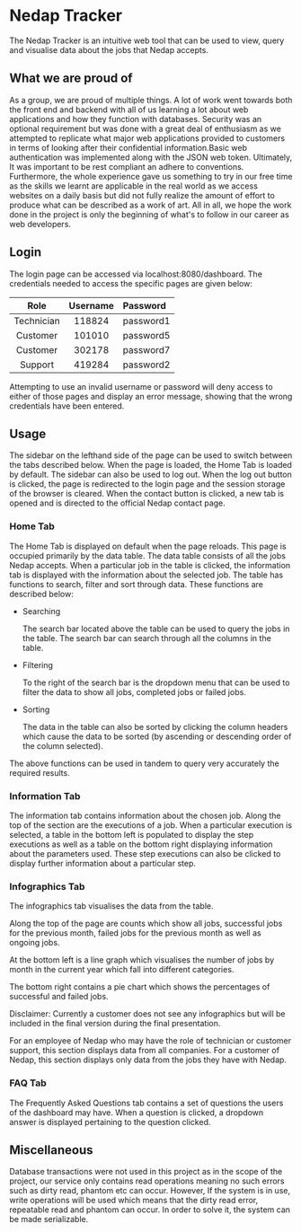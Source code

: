 # Nedap Tracker
The Nedap Tracker is an intuitive web tool that can be used to view, query and visualise data about the jobs that Nedap accepts.

## What we are proud of 
As a group, we are proud of multiple things. A lot of work went towards both the front end and backend with all of us learning a lot about web applications and how they function with databases. Security was an optional requirement but was done with a great deal of enthusiasm as we attempted to replicate what major web applications provided to customers in terms of looking after their confidential information.Basic web authentication was implemented along with the JSON web token. Ultimately, It was important to be rest compliant an adhere to conventions.  Furthermore, the whole experience gave us something to try in our free time as the skills we learnt are applicable in the real world as we access websites on a daily basis but did not fully realize the amount of effort to produce what can be described as a work of art. All in all, we hope the work done in the project is only the beginning of what's to follow in our career as web developers.

## Login
The login page can be accessed via localhost:8080/dashboard. The credentials needed to access the specific pages are given below:

|     Role   |   Username   |  Password |
|:----------:|:------------:|:----------|
| Technician |    118824    | password1 |
|  Customer  |    101010    | password5 |
|  Customer  |    302178    | password7 |
|  Support   |    419284    | password2 |


Attempting to use an invalid username or password will deny access to either of those pages and display an error message, showing that the wrong credentials have been entered.

## Usage
The sidebar on the lefthand side of the page can be used to switch between the tabs described below. When the page is loaded, the Home Tab is loaded by default. The sidebar can also be used to log out. When the log out button is clicked, the page is redirected to the login page and the session storage of the browser is cleared. When the contact button is clicked, a new tab is opened and is directed to the official Nedap contact page.

### Home Tab
The Home Tab is displayed on default when the page reloads. This page is occupied primarily by the data table. The data table consists of all the jobs Nedap accepts. When a particular job in the table is clicked, the information tab is displayed with the information about the selected job. The table has functions to search, filter and sort through data. These functions are described below:

* Searching
  
  The search bar located above the table can be used to query the jobs in the table. The search bar can search through all the columns in the table.

* Filtering

  To the right of the search bar is the dropdown menu that can be used to filter the data to show all jobs, completed jobs or failed jobs.

* Sorting
 
  The data in the table can also be sorted by clicking the column headers which cause the data to be sorted (by ascending or descending order of the column selected).

The above functions can be used in tandem to query very accurately the required results.

### Information Tab
The information tab contains information about the chosen job. Along the top of the section are the executions of a job. When a particular execution is selected, a table in the bottom left is populated to display the step executions as well as a table on the bottom right displaying information about the parameters used. These step executions can also be clicked to display further information about a particular step.

### Infographics Tab
The infographics tab visualises the data from the table.

Along the top of the page are counts which show all jobs, successful jobs for the previous month, failed jobs for the previous month as well as ongoing jobs.

At the bottom left is a line graph which visualises the number of jobs by month in the current year which fall into different categories. 

The bottom right contains a pie chart which shows the percentages of successful and failed jobs.

Disclaimer: Currently a customer does not see any infographics but will be included in the final version during the final presentation.

For an employee of Nedap who may have the role of technician or customer support, this section displays data from all companies. For a customer of Nedap, this section displays only data from the jobs they have with Nedap.

### FAQ Tab
The Frequently Asked Questions tab contains a set of questions the users of the dashboard may have. When a question is clicked, a dropdown answer is displayed pertaining to the question clicked.

## Miscellaneous
Database transactions were not used in this project as in the scope of the project, our service only contains read operations meaning no such errors such as dirty read, phantom etc can occur. However, If the system is in use, write operations will be used which means that the dirty read error, repeatable read and phantom can occur. In order to solve it, the system can be made serializable.